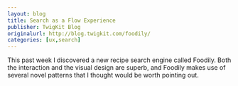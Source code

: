 ```yaml
---
layout: blog
title: Search as a Flow Experience
publisher: TwigKit Blog
originalurl: http://blog.twigkit.com/foodily/
categories: [ux,search]
---
```


This past week I discovered a new recipe search engine called Foodily. Both the interaction and the visual design are superb, and Foodily makes use of several novel patterns that I thought would be worth pointing out.